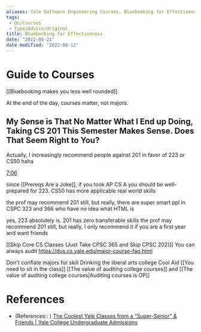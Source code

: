 ```yaml
---
aliases: Yale Software Engineering Courses, Bluebooking for Effectiveness
tags:
 - On/Courses
 - Type/Advice/Original
title: Bluebooking for Effectiveness
date: "2022-08-21"
date modified: "2022-09-12"
---
```


# Guide to Courses
[[Bluebooking makes you less well rounded]]

At the end of the day, courses matter, not majors.

## My Sense is That No Matter What I End up Doing, Taking CS 201 This Semester Makes Sense. Does That Seem Right to You?
Actually, I increasingly recommend people against 201 in favor of 223 or CS50 haha

[7:06](https://yaleea.slack.com/archives/D03UB5HLV8W/p1661133993216299)

since [[Prereqs Are a Joke]], if you took AP CS A you should be well-prepared for 223. CS50 has more applicable real world skills

the prof may recommend 201 still, but really,
there are super smart ppl in CSPC 323 and 366 who have no idea what HTML is

yes, 223 absolutely is. 201 has zero transferable skills
the prof may recommend 201 still, but really, I only recommend it if you are a first year and want friends

[[Skip Core CS Classes (Just Take CPSC 365 and Skip CPSC 202)]]
You can always audit
https://dus.cs.yale.edu/major-course-faq.html

Don't conflate majors for skill
Drinking the liberal arts college Cool Aid
[[You need to sit in the class]]
[[The value of auditing college courses]] and [[The value of auditing college courses|Auditing courses is OP]]

# References
- (References:: )
[The Coolest Yale Classes from a “Super-Senior” & Friends | Yale College Undergraduate Admissions](https://admissions.yale.edu/bulldogs-blogs/charlotte/2021/12/03/coolest-yale-classes-super-senior-friends)
